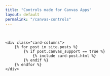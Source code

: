 ```yaml
---
title: "Controls made for Canvas Apps"
layout: default
permalink: "/canvas-controls"
---
```

<br/>
<section class="mt-4 mb-5">    
<div class="container-fluid">

    <div class="card-columns">        
        {% for post in site.posts %}
			{% if post.canvas_support == true %}
				{% include card-post.html %}
			{% endif %}
        {% endfor %}            
    </div>
	
	
</div>
    
</section>
